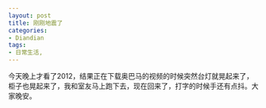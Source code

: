 ```yaml
---
layout: post
title: 刚刚地震了
categories:
- Diandian
tags:
- 日常生活, 
---
```

今天晚上才看了2012，结果正在下载奥巴马的视频的时候突然台灯就晃起来了，柜子也晃起来了，我和室友马上跑下去，现在回来了，打字的时候手还有点抖。大家晚安。